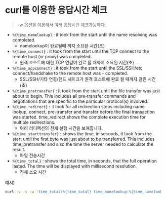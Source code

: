 # curl를 이용한 응답시간 체크

> -w 옵션을 이용해서 여러 응답시간 체크가능하다.

- `%{time_namelookup}` : it took from the start until the name resolving was completed.
    - namelookup이 완료될때 까지 소요된 시간(초)
- `%{time_connect}` : it took from the start until the TCP connect to the remote host (or proxy) was completed.
    - 원격 호스트에 대한 TCP 연결이 완료 될 때까지 소요된 시간(초)
- `%{time_appconnect}` : it took from the start until the SSL/SSH/etc connect/handshake to the remote host was - completed.
    - SSL/SSH/기타 연결/핸드 셰이크가 원격 호스트에 완료 될 때까지 걸린 시간 (초)
- `%{time_pretransfer}` : it took from the start until the file transfer was just about to begin. This includes all pre-transfer commands and negotiations that are specific to the particular protocol(s) involved.
- `%{time_redirect}` : it took for all redirection steps including name lookup, connect, pre-transfer and transfer before the final transaction was started. time_redirect shows the complete execution time for multiple redirections.
    - 여러 리디렉션의 전체 실행 시간을 보여줍니다.
- `%{time_starttransfer}` : shows the time, in seconds, it took from the start until the first byte was just about to be transferred. This includes time_pretransfer and also the time the server needed to calculate the result.
    - 파일 전송시간
- `%{time_total}` : shows the total time, in seconds, that the full operation lasted. The time will be displayed with millisecond resolution.
    - 전체 소요 시간

예시)
```sh
curl -v -s -w 'time_total:%{time_total} time_namelookup:%{time_namelookup} time_connect:%{time_connect} time_appconnect:%{time_appconnect} time_pretransfer:%{time_pretransfer} time_redirect:%{time_redirect} time_starttransfer:%{time_starttransfer}' "https://tistory.com"
```